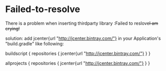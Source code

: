 # Failed-to-resolve
There  is a problem when inserting thirdparty library :Failed to reslove~~I am crying!~~

solution:
add jcenter{url "http://jcenter.bintray.com/"} in your Application's  "build.gradle" like following:


buildscript {
    repositories {
        jcenter{url "http://jcenter.bintray.com/"}
    }
}


allprojects {
    repositories {
        jcenter{url "http://jcenter.bintray.com/"}
    }
}
